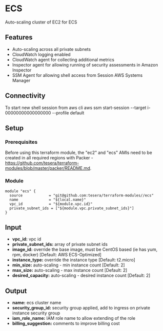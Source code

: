 # ECS
Auto-scaling cluster of EC2 for ECS

## Features
- Auto-scaling across all private subnets
- CloudWatch logging enabled
- CloudWatch agent for collecting additional metrics
- Inspector agent for allowing running of security assessments in Amazon Inspector
- SSM Agent for allowing shell access from Session AWS Systems Manager

## Connectivity
To start new shell session from aws cli
aws ssm start-session --target i-00000000000000000 --profile default


## Setup

### Prerequisites
Before using this terraform module, the "ec2" and "ecs" AMIs need to be created in all required regions with Packer - https://github.com/tesera/terraform-modules/blob/master/packer/README.md. 

### Module
```hcl-terraform
module "ecs" {
  source            = "git@github.com:tesera/terraform-modules//ecs"
  name              = "${local.name}"
  vpc_id            = "${module.vpc.id}"
  private_subnet_ids = ["${module.vpc.private_subnet_ids}"]
}
```

## Input
- **vpc_id:** vpc id
- **private_subnet_ids:** array of private subnet ids
- **image_id:** override the base image, must be CentOS based (ie has yum, rpm, docker) [Default: AWS ECS-Optimized]
- **instance_type:** override the instance type [Default: t2.micro]
- **min_size:** auto-scaling - min instance count [Default: 2]
- **max_size:** auto-scaling - max instance count [Default: 2]
- **desired_capacity:** auto-scaling - desired instance count [Default: 2]

## Output
- **name:** ecs cluster name
- **security_group_id:** security group applied, add to ingress on private instance security group
- **iam_role_name:** IAM role name to allow extending of the role
- **billing_suggestion:** comments to improve billing cost
